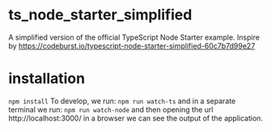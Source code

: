 # ts_node_starter_simplified
A simplified version of the official TypeScript Node Starter example.
Inspire by https://codeburst.io/typescript-node-starter-simplified-60c7b7d99e27

# installation

```npm install```
To develop, we run:
```npm run watch-ts```
and in a separate terminal we run:
```npm run watch-node```
and then opening the url http://localhost:3000/ in a browser we can see the output of the application.
